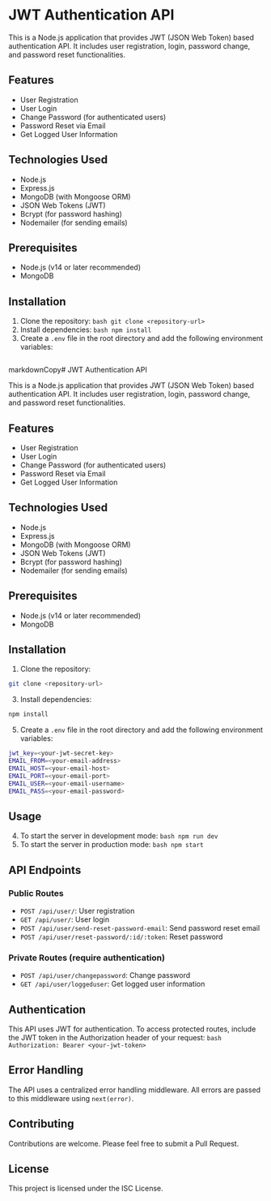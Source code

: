 # JWT Authentication API

This is a Node.js application that provides JWT (JSON Web Token) based authentication API. It includes user registration, login, password change, and password reset functionalities.

## Features

- User Registration
- User Login
- Change Password (for authenticated users)
- Password Reset via Email
- Get Logged User Information

## Technologies Used

- Node.js
- Express.js
- MongoDB (with Mongoose ORM)
- JSON Web Tokens (JWT)
- Bcrypt (for password hashing)
- Nodemailer (for sending emails)

## Prerequisites

- Node.js (v14 or later recommended)
- MongoDB

## Installation

1. Clone the repository: ```bash git clone <repository-url> ```
2. Install dependencies: ```bash npm install ```
3. Create a `.env` file in the root directory and add the following environment variables:
    ```bash Here's a README file for your application:
markdownCopy# JWT Authentication API

This is a Node.js application that provides JWT (JSON Web Token) based authentication API. It includes user registration, login, password change, and password reset functionalities.

## Features

- User Registration
- User Login
- Change Password (for authenticated users)
- Password Reset via Email
- Get Logged User Information

## Technologies Used

- Node.js
- Express.js
- MongoDB (with Mongoose ORM)
- JSON Web Tokens (JWT)
- Bcrypt (for password hashing)
- Nodemailer (for sending emails)

## Prerequisites

- Node.js (v14 or later recommended)
- MongoDB

## Installation

1. Clone the repository:
```bash
git clone <repository-url>
```

3. Install dependencies:
```bash
npm install

 ```
5. Create a `.env` file in the root directory and add the following environment variables:
```bash
jwt_key=<your-jwt-secret-key>
EMAIL_FROM=<your-email-address>
EMAIL_HOST=<your-email-host>
EMAIL_PORT=<your-email-port>
EMAIL_USER=<your-email-username>
EMAIL_PASS=<your-email-password>

```
## Usage

4. To start the server in development mode:
```bash npm run dev```
5. To start the server in production mode:
```bash npm start```


## API Endpoints

### Public Routes

- `POST /api/user/`: User registration
- `GET /api/user/`: User login
- `POST /api/user/send-reset-password-email`: Send password reset email
- `POST /api/user/reset-password/:id/:token`: Reset password

### Private Routes (require authentication)

- `POST /api/user/changepassword`: Change password
- `GET /api/user/loggeduser`: Get logged user information

## Authentication

This API uses JWT for authentication. To access protected routes, include the JWT token in the Authorization header of your request:
```bash Authorization: Bearer <your-jwt-token>```

## Error Handling

The API uses a centralized error handling middleware. All errors are passed to this middleware using `next(error)`.

## Contributing

Contributions are welcome. Please feel free to submit a Pull Request.

## License

This project is licensed under the ISC License.

   

